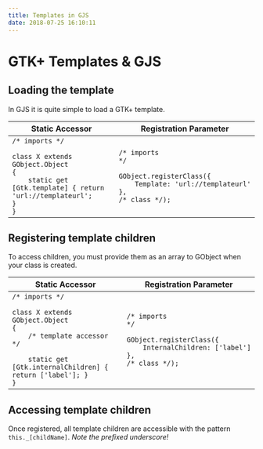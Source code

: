```yaml
---
title: Templates in GJS
date: 2018-07-25 16:10:11
---
```

# GTK+ Templates & GJS

## Loading the template

In GJS it is quite simple to load a GTK+ template.

| Static Accessor | Registration Parameter |
|-|-|
|<code>/\* imports \*/<br/><br/>class X extends GObject.Object {<br />&nbsp;&nbsp;&nbsp;&nbsp;static get [Gtk.template] { return 'url://templateurl'; }<br/>}</code>|<code>/\* imports \*/<br/><br/>GObject.registerClass({<br/>&nbsp;&nbsp;&nbsp;&nbsp;Template:&nbsp;'url://templateurl'<br/>}, /\* class \*/);</code>|

## Registering template children

To access children, you must provide them as an array to GObject when your class is created.

| Static Accessor | Registration Parameter |
|-|-|
|<code>/\* imports \*/<br/><br/>class X extends GObject.Object {<br />&nbsp;&nbsp;&nbsp;&nbsp;/\* template accessor \*/<br /><br />&nbsp;&nbsp;&nbsp;&nbsp;static get [Gtk.internalChildren] { return ['label']; }<br/>}</code>|<code>/\* imports \*/<br/><br/>GObject.registerClass({<br/>&nbsp;&nbsp;&nbsp;&nbsp;InternalChildren:&nbsp;['label']<br/>}, /* class */);</code>|

## Accessing template children

Once registered, all template children are accessible with the pattern `this._[childName]`. *Note the prefixed underscore!*